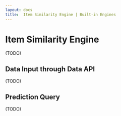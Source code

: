 ```yaml
---
layout: docs
title:  Item Similarity Engine | Built-in Engines
---
```


# Item Similarity Engine
(TODO)

## Data Input through Data API
(TODO)

## Prediction Query
(TODO)

